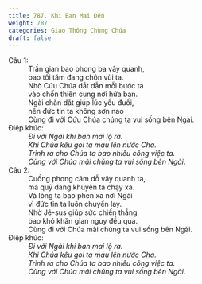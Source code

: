 ```yaml
---
title: 787. Khi Ban Mai Đến
weight: 787
categories: Giao Thông Chùng Chúa
draft: false
---
```

<dl><dt>Câu 1:</dt><dd data-verse="1">Trần gian bao phong ba vây quanh, <br/>bao tối tăm đang chôn vùi ta. <br/>Nhờ Cứu Chúa dắt dẫn mỗi bước ta <br/>vào chốn thiên cung nơi hứa ban. <br/>Ngài chăn dắt giúp lúc yếu đuối, <br/>nên đức tin ta không sờn nao <br/>Cùng đi với Cứu Chúa chúng ta vui sống bên Ngài. </dd><dt>Điệp khúc:</dt><dd data-chorus="1"><em>Đi với Ngài khi ban mai lộ ra. <br/>Khi Chúa kêu gọi ta mau lên nước Cha. <br/>Trình ra cho Chúa ta bao nhiêu công việc ta. <br/>Cùng với Chúa mãi chúng ta vui sống bên Ngài. </em></dd><dt>Câu 2:</dt><dd data-verse="2">Cuồng phong cám dỗ vây quanh ta, <br/>ma quỷ đang khuyên ta chạy xa. <br/>Và lòng ta bao phen xa nơi Ngài <br/>vì đức tin ta luôn chuyển lay. <br/>Nhờ Jê-sus giúp sức chiến thắng <br/>bao khó khăn gian nguy đều qua. <br/>Cùng đi với Chúa mãi chúng ta vui sống bên Ngài. </dd><dt>Điệp khúc:</dt><dd data-chorus="1"><em>Đi với Ngài khi ban mai lộ ra. <br/>Khi Chúa kêu gọi ta mau lên nước Cha. <br/>Trình ra cho Chúa ta bao nhiêu công việc ta. <br/>Cùng với Chúa mãi chúng ta vui sống bên Ngài. </em></dd></dl>